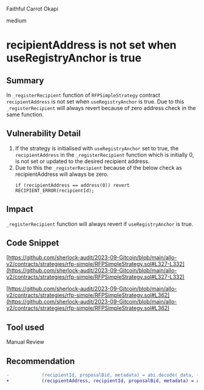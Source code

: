 Faithful Carrot Okapi

medium

# recipientAddress is not set when useRegistryAnchor is true
## Summary
In `_registerRecipient` function of `RFPSimpleStrategy` contract `recipientAddress` is not set when `useRegistryAnchor` is true. Due to this `_registerRecipient` will always revert because of zero address check in the same function.

## Vulnerability Detail



1. If the strategy is initialised with `useRegistryAnchor` set to true, the `recipientAddress` in the `_registerRecipient` function which is initially 0, is not set or updated to the desired recipient address. 
2. Due to this the `_registerRecipient` because of the below check as recipientAddress will always be zero.
    ```solidity
    if (recipientAddress == address(0)) revert RECIPIENT_ERROR(recipientId);
    ```



## Impact
`_registerRecipient` function will always revert if `useRegistryAnchor` is true.

## Code Snippet

[https://github.com/sherlock-audit/2023-09-Gitcoin/blob/main/allo-v2/contracts/strategies/rfp-simple/RFPSimpleStrategy.sol#L327-L332](https://github.com/sherlock-audit/2023-09-Gitcoin/blob/main/allo-v2/contracts/strategies/rfp-simple/RFPSimpleStrategy.sol#L327-L332)

[https://github.com/sherlock-audit/2023-09-Gitcoin/blob/main/allo-v2/contracts/strategies/rfp-simple/RFPSimpleStrategy.sol#L362](https://github.com/sherlock-audit/2023-09-Gitcoin/blob/main/allo-v2/contracts/strategies/rfp-simple/RFPSimpleStrategy.sol#L362)





## Tool used

Manual Review

## Recommendation
```diff
-            (recipientId, proposalBid, metadata) = abi.decode(_data, (address, uint256, Metadata));
+            (recipientAddress, recipientId, proposalBid, metadata) = abi.decode(_data, (address, uint256, Metadata));
```
